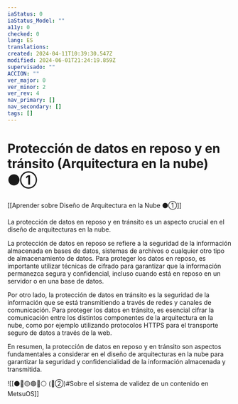 ```yaml
---
iaStatus: 0
iaStatus_Model: ""
a11y: 0
checked: 0
lang: ES
translations: 
created: 2024-04-11T10:39:30.547Z
modified: 2024-06-01T21:24:19.859Z
supervisado: ""
ACCION: ""
ver_major: 0
ver_minor: 2
ver_rev: 4
nav_primary: []
nav_secondary: []
tags: []
---
```

# Protección de datos en reposo y en tránsito (Arquitectura en la nube) ⚫①

[[Aprender sobre Diseño de Arquitectura en la Nube ⚫①]]

La protección de datos en reposo y en tránsito es un aspecto crucial en el diseño de arquitecturas en la nube. 

La protección de datos en reposo se refiere a la seguridad de la información almacenada en bases de datos, sistemas de archivos o cualquier otro tipo de almacenamiento de datos. Para proteger los datos en reposo, es importante utilizar técnicas de cifrado para garantizar que la información permanezca segura y confidencial, incluso cuando está en reposo en un servidor o en una base de datos.

Por otro lado, la protección de datos en tránsito es la seguridad de la información que se está transmitiendo a través de redes y canales de comunicación. Para proteger los datos en tránsito, es esencial cifrar la comunicación entre los distintos componentes de la arquitectura en la nube, como por ejemplo utilizando protocolos HTTPS para el transporte seguro de datos a través de la web.

En resumen, la protección de datos en reposo y en tránsito son aspectos fundamentales a considerar en el diseño de arquitecturas en la nube para garantizar la seguridad y confidencialidad de la información almacenada y transmitida.

![[⚫🔴🟡🟢🔵⚪ (🔴②)#Sobre el sistema de validez de un contenido en MetsuOS]]
